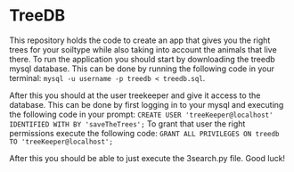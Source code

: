 # TreeDB
This repository holds the code to create an app that gives you the right trees for your soiltype while also taking into account the animals that live there.
To run the application you should start by downloading the treedb mysql database. This can be done by running the following code in your terminal:
`mysql -u username -p treedb < treedb.sql`. 

After this you should at the user treekeeper and give it access to the database. This can be done by first logging in to your mysql and executing the following code in your prompt:
`CREATE USER 'treeKeeper@localhost' IDENTIFIED WITH BY 'saveTheTrees';`
To grant that user the right permissions execute the following code:
`GRANT ALL PRIVILEGES ON treedb TO 'treeKeeper@localhost';`

After this you should be able to just execute the 3search.py file.
Good luck!
